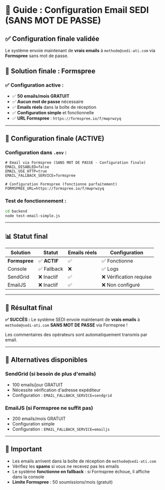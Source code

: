 # 📧 Guide : Configuration Email SEDI (SANS MOT DE PASSE)

## ✅ **Configuration finale validée**
Le système envoie maintenant de **vrais emails** à `methode@sedi-ati.com` via **Formspree** sans mot de passe.

## 🎯 **Solution finale : Formspree**

### **✅ Configuration active :**
- ✅ **50 emails/mois GRATUIT**
- ✅ **Aucun mot de passe** nécessaire
- ✅ **Emails réels** dans la boîte de réception
- ✅ **Configuration simple** et fonctionnelle
- ✅ **URL Formspree** : `https://formspree.io/f/mwprwzyq`

---

## 🚀 **Configuration finale (ACTIVE)**

### **Configuration dans `.env` :**
```env
# Email via Formspree (SANS MOT DE PASSE - Configuration finale)
EMAIL_DISABLED=false
EMAIL_USE_HTTP=true
EMAIL_FALLBACK_SERVICE=formspree

# Configuration Formspree (fonctionne parfaitement)
FORMSPREE_URL=https://formspree.io/f/mwprwzyq
```

### **Test de fonctionnement :**
```bash
cd backend
node test-email-simple.js
```

---

## 📊 **Statut final**

| Solution | Statut | Emails réels | Configuration |
|----------|--------|--------------|---------------|
| **Formspree** | ✅ **ACTIF** | ✅ | ✅ Fonctionne |
| Console | ✅ Fallback | ❌ | ✅ Logs |
| SendGrid | ❌ Inactif | ✅ | ❌ Vérification requise |
| EmailJS | ❌ Inactif | ✅ | ❌ Non configuré |

---

## 🎯 **Résultat final**

**✅ SUCCÈS :** Le système SEDI envoie maintenant de **vrais emails** à `methode@sedi-ati.com` **SANS MOT DE PASSE** via Formspree !

Les commentaires des opérateurs sont automatiquement transmis par email.

---

## 🔧 **Alternatives disponibles**

### **SendGrid** (si besoin de plus d'emails)
- 100 emails/jour GRATUIT
- Nécessite vérification d'adresse expéditeur
- Configuration : `EMAIL_FALLBACK_SERVICE=sendgrid`

### **EmailJS** (si Formspree ne suffit pas)
- 200 emails/mois GRATUIT
- Configuration simple
- Configuration : `EMAIL_FALLBACK_SERVICE=emailjs`

---

## 🚨 **Important**

- Les emails arrivent dans la boîte de réception de `methode@sedi-ati.com`
- Vérifiez les **spams** si vous ne recevez pas les emails
- Le système **fonctionne en fallback** : si Formspree échoue, il affiche dans la console
- **Limite Formspree** : 50 soumissions/mois (gratuit)